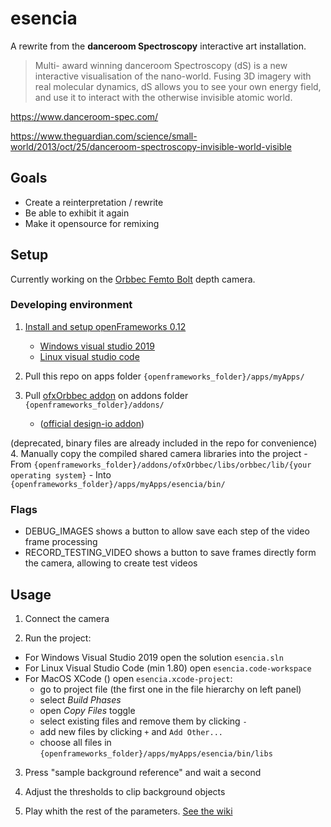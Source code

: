 # esencia

A rewrite from the **danceroom Spectroscopy** interactive art installation.

> Multi- award winning danceroom Spectroscopy (dS) is a new interactive visualisation of the nano-world. Fusing 3D imagery with real molecular dynamics, dS allows you to see your own energy field, and use it to interact with the otherwise invisible atomic world.

https://www.danceroom-spec.com/

https://www.theguardian.com/science/small-world/2013/oct/25/danceroom-spectroscopy-invisible-world-visible

## Goals

- Create a reinterpretation / rewrite
- Be able to exhibit it again
- Make it opensource for remixing

## Setup

Currently working on the [Orbbec Femto Bolt](https://www.orbbec.com/products/tof-camera/femto-bolt/) depth camera.

### Developing environment

1. [Install and setup openFrameworks 0.12](https://openframeworks.cc/download/)
	- [Windows visual studio 2019](https://openframeworks.cc/setup/vs/)
	- [Linux visual studio code](https://openframeworks.cc/setup/vscode/)

2. Pull this repo on apps folder `{openframeworks_folder}/apps/myApps/`

3. Pull [ofxOrbbec addon](https://github.com/IRL2/ofxOrbbec/) on addons folder `{openframeworks_folder}/addons/`
	- ([official design-io addon](https://github.com/design-io/ofxOrbbec/))

(deprecated, binary files are already included in the repo for convenience)
4. Manually copy the compiled shared camera libraries into the project
	- From `{openframeworks_folder}/addons/ofxOrbbec/libs/orbbec/lib/{your operating system}`
	- Into `{openframeworks_folder}/apps/myApps/esencia/bin/`


### Flags
- DEBUG_IMAGES shows a button to allow save each step of the video frame processing
- RECORD_TESTING_VIDEO shows a button to save frames directly form the camera, allowing to create test videos

## Usage

1. Connect the camera

2. Run the project:

- For Windows Visual Studio 2019 open the solution `esencia.sln`
- For Linux Visual Studio Code (min 1.80) open `esencia.code-workspace`
- For MacOS XCode () open `esencia.xcode-project`:
	- go to project file (the first one in the file hierarchy on left panel)
	- select *Build Phases*
	- open *Copy Files* toggle
	- select existing files and remove them by clicking `-`
	- add new files by clicking `+` and `Add Other...`
	- choose all files in `{openframeworks_folder}/apps/myApps/esencia/bin/libs`



3. Press "sample background reference" and wait a second

4. Adjust the thresholds to clip background objects

5. Play whith the rest of the parameters. [See the wiki](https://github.com/IRL2/esencia/wiki)

